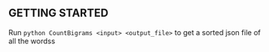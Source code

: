 ## GETTING STARTED
Run `python CountBigrams <input> <output_file>` to get a sorted json file of all the wordss